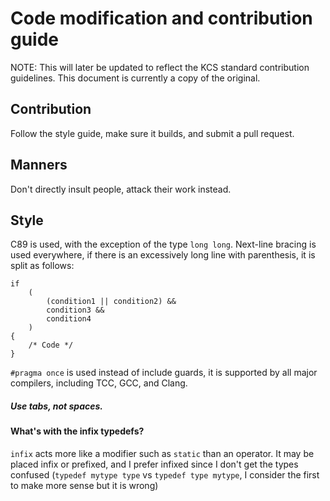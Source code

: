 # Code modification and contribution guide

NOTE: This will later be updated to reflect the KCS standard
contribution guidelines. This document is currently a copy of the
original.

## Contribution

Follow the style guide, make sure it builds, and submit a pull request.

## Manners

Don't directly insult people, attack their work instead.

## Style

C89 is used, with the exception of the type `long long`. Next-line
bracing is used everywhere, if there is an excessively long line with
parenthesis, it is split as follows:

```
if
	(
		(condition1 || condition2) &&
		condition3 &&
		condition4
	)
{
	/* Code */
}
```

`#pragma once` is used instead of include guards, it is supported by
all major compilers, including TCC, GCC, and Clang.

##### Use tabs, not spaces.

#### What's with the infix typedefs?

`infix` acts more like a modifier such as `static` than an operator.  It may be placed infix or prefixed, and I prefer infixed since I don't get the types confused (`typedef mytype type` vs `typedef type mytype`, I consider the first to make more sense but it is wrong)
